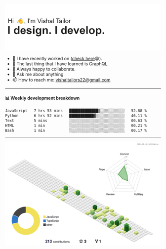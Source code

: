 ![Hi, I'm Vishal Tailor. I design. I develop.](https://github.com/vishaltailors/vishaltailors/blob/main/header.png?raw=true)

- 🔭 I have recently worked on ([check here](https://vishaltailor.com)😁).
- 🌱 The last thing that I have learned is GraphQL.
- 👯 Always happy to collaborate.
- 💬 Ask me about anything
- 📫 How to reach me: <a href="mailto:vishaltailors22@gmail.com">vishaltailors22@gmail.com</a>

<hr /> 
<h4>📊 Weekly development breakdown</h4>
<!--START_SECTION:waka-->

```text
JavaScript   7 hrs 53 mins   █████████████▒░░░░░░░░░░░   52.88 %
Python       6 hrs 52 mins   ███████████▓░░░░░░░░░░░░░   46.11 %
Text         5 mins          ░░░░░░░░░░░░░░░░░░░░░░░░░   00.63 %
HTML         1 min           ░░░░░░░░░░░░░░░░░░░░░░░░░   00.21 %
Bash         1 min           ░░░░░░░░░░░░░░░░░░░░░░░░░   00.17 %
```

<!--END_SECTION:waka-->
<hr /> 

![](./profile-3d-contrib/profile-green-animate.svg)

